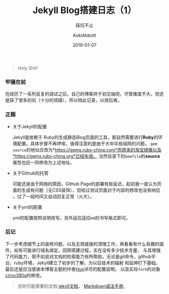 ﻿---
layout:     post
title:      "Jekyll Blog搭建日志（1）"
subtitle:   "踩坑不止"
date:       2019-01-07
author:     "AokiAbbott"
header-img: "img/bg-default.jpg"
catalog:	true
tags:
   - Jekyll 
   - 技术日志
---

>Holy Shit!

### 牢骚在前

在经历了一系列反复的调试之后，自己的博客终于初见端倪，尽管难度不大，但还是踩了很多的坑（十分的烦躁），所以特此记录，以效后者。

### 正题

* 关于Jekyll的配置

	Jekyll是依赖于
	Ruby的生成静态Blog页面的工具，那自然需要进行**Ruby**的环境配置。具体步骤不再啰嗦，值得注意的是由于大中华局域网的问题，
	`gem source`的地址应改为*https://gems.ruby-china.com*而原来的淘宝镜像以及*https://gems.ruby-china.org*已经失效。
	当然目录下的`Gemfile`的**source**属性也应一同修改为上述地址。
	* 关于Github的托管
	
	可能还是由于网络的原因，Github Page的部署有些延迟，起初我一度认为页面的生成有问题（无CSS装饰），但经过测试页面对于内容的修改也没有响应
	。过了一段时间又自动回复正常（火大）。
	
* 关于yml的配置
		
	yml的配置按照说明改写，另外适应适应`md`的书写格式即可。
	
### 后记

下一步考虑细节上的装修问题，以及无效链接的清理工作，再看看有什么有趣的插件，如有可能进行域名绑定。回顾搭建过程，实在没有多少技术含量，
与其增强了代码能力，倒不如说对文档的检索能力有所帮助，无论是git命令，github平台，ruby环境，Jekyll建立了初步的了解，为以后技术的辐射
和延伸打下基础。
最后还是应当感谢本博客主题的作者[Hux](https://github.com/Huxpro/huxblog-boilerplate)详尽的配置说明，
以及实际`fork`的对象[cirno380a](https://github.com/cirno380a/cirno380a.github.io)的修改。

>另附可能需要的文档 [jekyll文档](https://www.jekyll.com.cn/)，
[Markdown语法手册](https://www.zybuluo.com/mdeditor?url=https://www.zybuluo.com/static/editor/md-help.markdown)。 